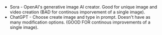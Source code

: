 - Sora - OpenAI's generative image AI creator. Good for unique image and video creation (BAD for continous imporvement of a single image).
- ChatGPT - Choose create image and type in prompt. Doesn't have as many modification options. (GOOD FOR continous improvements of a single image).